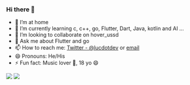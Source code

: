 ### Hi there 👋

- 🔭 I’m at home
- 🌱 I’m currently learning c, c++, go, Flutter, Dart, Java, kotlin and AI ... 
- 👯 I’m looking to collaborate on hover_ussd
- 💬 Ask me about Flutter and go
- 📫 How to reach me:  [Twitter - @lucdotdev](https://twitter.com/lucdotdev) or [email](<lucdotdev@gmail.com>)
- 😄 Pronouns: He/His
- ⚡ Fun fact: Music lover 🎸, 18 yo 😄

<img src="https://github-readme-stats.vercel.app/api?username=lucdotdev&count_private=true&show_icons=true&layout=compact&theme=radical"/>

<img src="https://github-readme-stats.vercel.app/api/top-langs/?username=lucdotdev&theme=radical"/>
